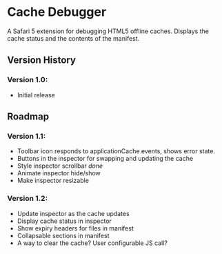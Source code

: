 # Cache Debugger #

A Safari 5 extension for debugging HTML5 offline caches. Displays the cache status and the contents of the manifest.

## Version History ##

### Version 1.0: ###
* Initial release


## Roadmap ##

### Version 1.1: ###
* Toolbar icon responds to applicationCache events, shows error state.
* Buttons in the inspector for swapping and updating the cache
* Style inspector scrollbar *done*
* Animate inspector hide/show
* Make inspector resizable


### Version 1.2: ###
* Update inspector as the cache updates
* Display cache status in inspector
* Show expiry headers for files in manifest
* Collapsable sections in manifest
* A way to clear the cache? User configurable JS call?

